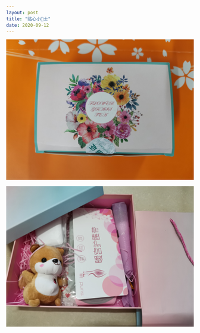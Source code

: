 ```yaml
---
layout: post
title: "贴心小🐷士" 
date: 2020-09-12
---
```


![](/assets/img/728.jpg)

![](/assets/img/912.jpg)
